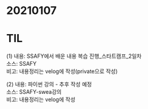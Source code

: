 # 20210107
# TIL

(1)
내용: SSAFY에서 배운 내용 복습 진행_스타트캠프_2일차 <br>
소스: SSAFY <br>
비고: 내용정리는 velog에 작성(private으로 작성) <br>

(2)
내용: 파이썬 강의 - 추후 작성 예정  <br>
소스: SSAFY-swea강의 <br>
비고: 내용정리는 velog에 작성 <br>
